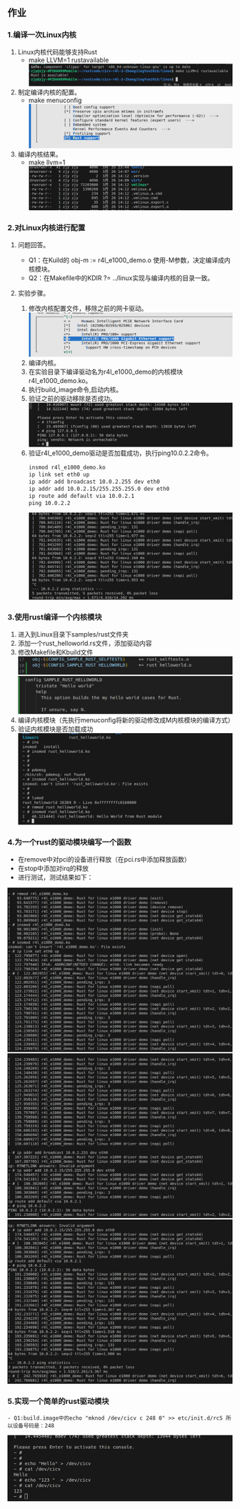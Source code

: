 ## 作业

### 1.编译一次Linux内核

1. Linux内核代码能够支持Rust
   - make LLVM=1 rustavailable
   ![验证结果](./picture/1.png)
2. 制定编译内核的配置。
   - make menuconfig
   ![配置rust支持](./picture/2.png)
3. 编译内核结果。
   - make llvm=1
    ![编译内核](./picture/3.png)

### 2.对Linux内核进行配置

1. 问题回答。
   - Q1：在Kuild的 obj-m := r4l_e1000_demo.o 使用-M参数，决定编译成内核模块。
   - Q2：在Makefile中的KDIR ?= ../linux实现与编译内核的目录一致。

2. 实验步骤。
   1. 修改内核配置文件，移除之前的网卡驱动。
   ![移除驱动](./picture/4.png)
   2. 编译内核。
   3. 在实验目录下编译驱动名为r4l_e1000_demo的内核模块r4l_e1000_demo.ko。
   4. 执行build_image命令,启动内核。
   5. 验证之前的驱动移除是否成功。
    ![移除驱动](./picture/5.png)
   6. 验证r4l_e1000_demo驱动是否加载成功，执行ping10.0.2.2命令。
        ``` 
        insmod r4l_e1000_demo.ko
        ip link set eth0 up
        ip addr add broadcast 10.0.2.255 dev eth0
        ip addr add 10.0.2.15/255.255.255.0 dev eth0 
        ip route add default via 10.0.2.1
        ping 10.0.2.2 
        ```
       ![驱动加载成功](./picture/6.png)

### 3.使用rust编译一个内核模块

1. 进入到Linux目录下samples/rust文件夹
2. 添加一个rust_helloworld.rs文件，添加驱动内容
3. 修改Makefile和Kbuild文件
![Makefile](./picture/10.png)
![Kbuild](./picture/11.png)
4. 编译内核模块（先执行menuconfig将新的驱动修改成M内核模块的编译方式）
5. 验证内核模块是否加载成功
![加载驱动](./picture/9.png)



### 4.为一个rust的驱动模块编写一个函数
   - 在remove中对pci的设备进行释放（在pci.rs中添加释放函数）
   - 在stop中添加对irq的释放
   - 进行测试，测试结果如下：


![结果展示](./picture/13.png)
![结果展示](./picture/14.png)
![结果展示](./picture/15.png)

### 5.实现一个简单的rust驱动模块
    - Q1:build.image中的echo "mknod /dev/cicv c 248 0" >> etc/init.d/rcS 所以设备号码是：248
![结果展示](./picture/12.png)

